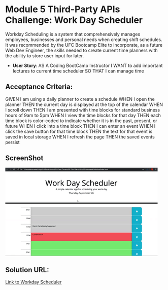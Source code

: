 # Module 5 Third-Party APIs Challenge: Work Day Scheduler
Workday Scheduling is a system that comprehensively manages employees, businesses and personal needs when creating shift schedules. It was recommended by the UFC Bootcamp Elite to incorporate, as a future Web Dev Engineer, the skills needed to create current time planners with the ability to store user input for later.


* **User Story**: 
AS A Coding BootCamp Instructor
I WANT to add important lectures to current time scheduler
SO THAT I can manage time  

## Acceptance Criteria: 

  GIVEN I am using a daily planner to create a schedule
  WHEN I open the planner
  THEN the current day is displayed at the top of the calendar
  WHEN I scroll down
  THEN I am presented with time blocks for standard business hours of 9am to 5pm
  WHEN I view the time blocks for that day
  THEN each time block is color-coded to indicate whether it is in the past, present, or future
  WHEN I click into a time block
  THEN I can enter an event
  WHEN I click the save button for that time block
  THEN the text for that event is saved in local storage
  WHEN I refresh the page
  THEN the saved events persist

## ScreenShot 
![](./assets/05-third-party-apis-homework-demo.gif)

## Solution URL:

[Link to Workday Scheduler](https://dirtyrice901.github.io/workday-scheduler/)


